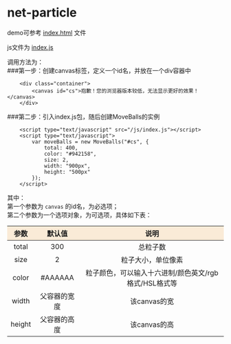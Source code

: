 # net-particle

demo可参考 [index.html](https://github.com/FrankQiu94/net-particle/blob/master/demo/index.html) 文件

js文件为 [index.js](https://github.com/FrankQiu94/net-particle/tree/master/dist)

调用方法为：  
###第一步：创建canvas标签，定义一个id名，并放在一个div容器中

		<div class="container">
			<canvas id="cs">抱歉！您的浏览器版本较低，无法显示更好的效果！</canvas>
		</div>

###第二步：引入index.js包，随后创建MoveBalls的实例

		<script type="text/javascript" src="/js/index.js"></script>
		<script type="text/javascript">
			var moveBalls = new MoveBalls("#cs", {  
    			total: 400,  
				color: "#942158",  
				size: 2,
				width: "900px",
				height: "500px"
  			});
		</script>
  		

其中：  
第一个参数为 `canvas` 的id名，为必选项；   
第二个参数为一个选项对象，为可选项，具体如下表：  

<table style="border-collapse: collapse; text-align: center;">
  <thead>
    <tr>
      <th bgcolor="#FAEBD7">参数</th>
	  <th bgcolor="#FAEBD7">默认值</th>
      <th bgcolor="#FAEBD7">说明</th>
    </tr>
  </thead>
  <tbody>
    <tr>
      <td>total</td>
	  <td>300</td>
      <td>总粒子数</td>
    </tr>
    <tr>
      <td>size</td>
	  <td>2</td>
      <td>粒子大小，单位像素</td>
    </tr>
    <tr>
      <td>color</td>
	  <td>#AAAAAA</td>
      <td>粒子颜色，可以输入十六进制/颜色英文/rgb格式/HSL格式等</td>
    </tr>
    <tr>
      <td>width</td>
	  <td>父容器的宽度</td>
      <td>该canvas的宽</td>
    </tr>
    <tr>
      <td>height</td>
	  <td>父容器的高度</td>
      <td>该canvas的高</td>
    </tr>
  </tbody>
</table>
